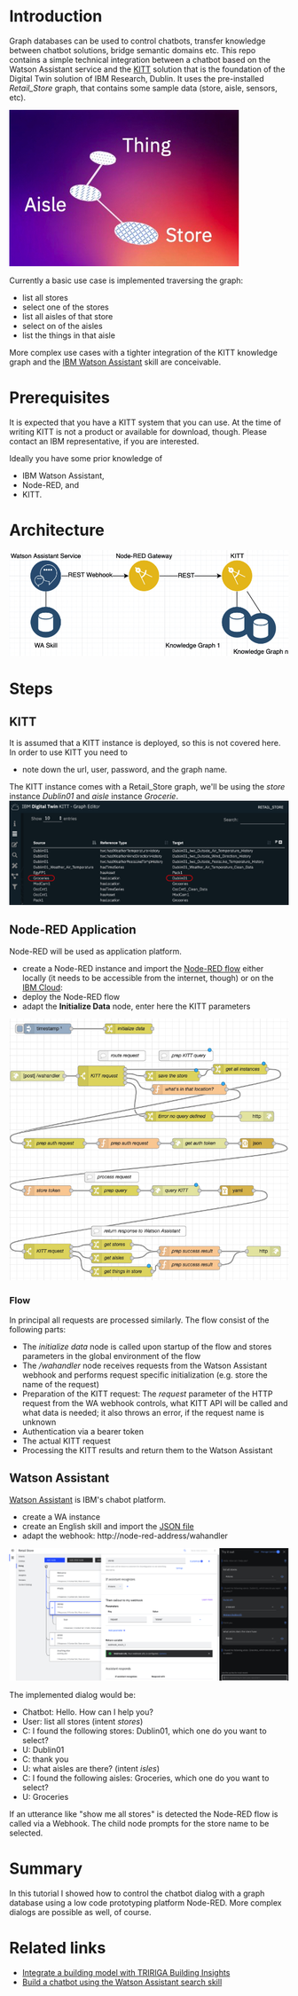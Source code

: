 # Introduction
Graph databases can be used to control chatbots, transfer knowledge between chatbot solutions, bridge semantic domains etc.
This repo contains a simple technical integration between a chatbot based on the Watson Assistant service and the [KITT](https://www.ibm.com/blogs/internet-of-things/iot-digital-twins-foster-innovation/) solution that is the foundation of the Digital Twin solution of IBM Research, Dublin. 
It uses the pre-installed *Retail_Store* graph, that contains some sample data (store, aisle, sensors, etc).

![Retail Store Graph](RetailStore.jpg)

Currently a basic use case is implemented traversing the graph:
- list all stores
- select one of the stores
- list all aisles of that store
- select on of the aisles
- list the things in that aisle

More complex use cases with a tighter integration of the KITT knowledge graph and the [IBM Watson Assistant](https://www.ibm.com/cloud/watson-assistant/) skill are conceivable.

# Prerequisites
It is expected that you have a KITT system that you can use. At the time of writing KITT is not a product or available for download, though. Please contact an IBM representative, if you are interested.

Ideally you have some prior knowledge of 
- IBM Watson Assistant, 
- Node-RED, and
- KITT.

# Architecture
![Architecture](WA-KITT-Architecture.jpg)

# Steps
## KITT
It is assumed that a KITT instance is deployed, so this is not covered here. In order to use KITT you need to
- note down the url, user, password, and the graph name.

The KITT instance comes with a Retail_Store graph, we'll be using the *store* instance *Dublin01* and *aisle* instance *Grocerie*.
![KITT](kitt.jpg)

## Node-RED Application
Node-RED will be used as application platform.
- create a Node-RED instance and import the [Node-RED flow](node-red-flow.json) either locally (it needs to be accessible from the internet, though) or on the [IBM Cloud](https://nodered.org/docs/getting-started/ibmcloud):
- deploy the Node-RED flow
- adapt the **Initialize Data** node, enter here the KITT parameters

![Node-RED flow](node-red-flow.jpg)

### Flow
In principal all requests are processed similarly. The flow consist of the following parts:

- The *initialize data* node is called upon startup of the flow and stores parameters in the global environment of the flow
- The */wahandler* node receives requests from the Watson Assistant webhook and performs request specific initialization (e.g. store the name of the request)
- Preparation of the KITT request: The *request* parameter of the HTTP request from the WA webhook controls, what KITT API will be called and what data is needed;  it also throws an error, if the request name is unknown
- Authentication via a bearer token 
- The actual KITT request
- Processing the KITT results and return them to the Watson Assistant 

## Watson Assistant
[Watson Assistant](https://www.ibm.com/cloud/watson-assistant/) is IBM's chabot platform.
- create a WA instance
- create an English skill and import the [JSON file](skill-Retail-Store.json)
- adapt the webhook: http://node-red-address/wahandler

![wa.jpg](wa.jpg)

The implemented dialog would be:
- Chatbot: Hello. How can I help you?
- User: list all stores (intent *stores*)
- C: I found the following stores: Dublin01, which one do you want to select?
- U: Dublin01
- C: thank you
- U: what aisles are there? (intent *isles*)
- C: I found the following aisles: Groceries, which one do you want to select?
- U: Groceries

If an utterance like "show me all stores" is detected the Node-RED flow is called via a Webhook.
The child node prompts for the store name to be selected.

# Summary

In this tutorial I showed how to control the chatbot dialog with a graph database using a low code prototyping platform Node-RED. More complex dialogs are possible as well, of course.

# Related links
 - [Integrate a building model with TRIRIGA Building Insights](https://developer.ibm.com/patterns/integrate-bim-model-tririga-building-insights/)
 - [Build a chatbot using the Watson Assistant search skill](https://developer.ibm.com/patterns/enhance-customer-helpdesk-with-smart-document-understanding-using-search-skill/)

